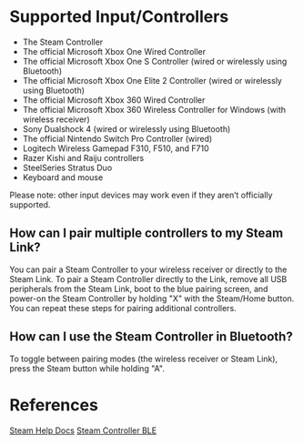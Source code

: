 # Supported Input/Controllers

- The Steam Controller
- The official Microsoft Xbox One Wired Controller
- The official Microsoft Xbox One S Controller (wired or wirelessly using Bluetooth)
- The official Microsoft Xbox One Elite 2 Controller (wired or wirelessly using Bluetooth)
- The official Microsoft Xbox 360 Wired Controller
- The official Microsoft Xbox 360 Wireless Controller for Windows (with wireless receiver)
- Sony Dualshock 4 (wired or wirelessly using Bluetooth)
- The official Nintendo Switch Pro Controller (wired)
- Logitech Wireless Gamepad F310, F510, and F710
- Razer Kishi and Raiju controllers
- SteelSeries Stratus Duo
- Keyboard and mouse

Please note: other input devices may work even if they aren’t officially supported.

## How can I pair multiple controllers to my Steam Link?
You can pair a Steam Controller to your wireless receiver or directly to the Steam Link. To pair a Steam Controller directly to the Link, remove all USB peripherals from the Steam Link, boot to the blue pairing screen, and power-on the Steam Controller by holding "X" with the Steam/Home button. You can repeat these steps for pairing additional controllers.

## How can I use the Steam Controller in Bluetooth?

To toggle between pairing modes (the wireless receiver or Steam Link), press the Steam button while holding "A".

# References

[Steam Help Docs](https://help.steampowered.com/en/faqs/view/7BE7-BB7D-D904-03AE)
[Steam Controller BLE](https://help.steampowered.com/en/faqs/view/1796-5FC3-88B3-C85F)
